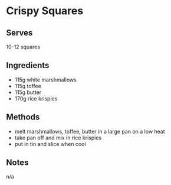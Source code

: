 # Crispy Squares

## Serves
10-12 squares

## Ingredients
 - 115g white marshmallows
 - 115g toffee
 - 115g butter
 - 170g rice krispies

## Methods
 - melt marshmallows, toffee, butter in a large pan on a low heat
 - take pan off and mix in rice krispies
 - put in tin and slice when cool

## Notes
n/a
